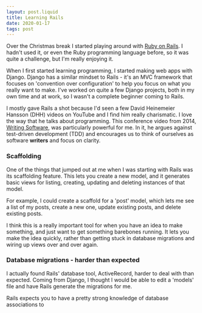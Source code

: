 ```yaml
---
layout: post.liquid
title: Learning Rails
date: 2020-01-17
tags: post
---
```


Over the Christmas break I started playing around with [Ruby on Rails](https://rubyonrails.org/). I hadn't used it, or even the Ruby programming language before, so it was quite a challenge, but I'm really enjoying it.

When I first started learning programming, I started making web apps with Django. Django has a similar mindset to Rails - it's an MVC framework that focuses on 'convention over configuration' to help you focus on what you really want to make. I've worked on quite a few Django projects, both in my own time and at work, so I wasn't a complete beginner coming to Rails.

I mostly gave Rails a shot because I'd seen a few David Heinemeier Hansson (DHH) videos on YouTube and I find him really charismatic. I love the way that he talks about programming. This conference video from 2014, [Writing Software](https://www.youtube.com/watch?v=9LfmrkyP81M), was particularly powerful for me. In it, he argues against test-driven development (TDD) and encourages us to think of ourselves as software **writers** and focus on clarity.

### Scaffolding

One of the things that jumped out at me when I was starting with Rails was its scaffolding feature. This lets you create a new model, and it generates basic views for listing, creating, updating and deleting instances of that model.

For example, I could create a scaffold for a 'post' model, which lets me see a list of my posts, create a new one, update existing posts, and delete existing posts.

I think this is a really important tool for when you have an idea to make something, and just want to get something barebones running. It lets you make the idea quickly, rather than getting stuck in database migrations and wiring up views over and over again.

### Database migrations - harder than expected

I actually found Rails' database tool, ActiveRecord, harder to deal with than expected. Coming from Django, I thought I would be able to edit a 'models' file and have Rails generate the migrations for me.

Rails expects you to have a pretty strong knowledge of database associations to
